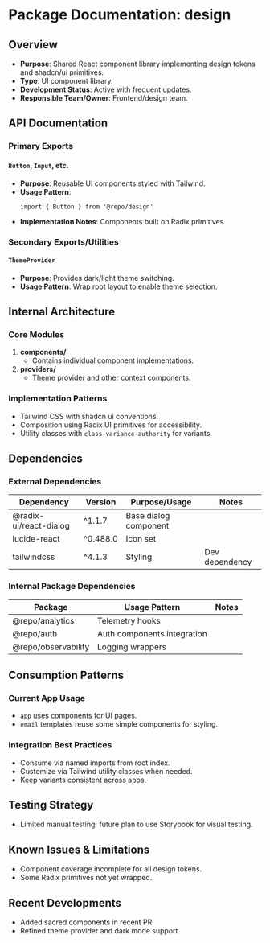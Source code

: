 # Package Documentation: design

## Overview
- **Purpose**: Shared React component library implementing design tokens and shadcn/ui primitives.
- **Type**: UI component library.
- **Development Status**: Active with frequent updates.
- **Responsible Team/Owner**: Frontend/design team.

## API Documentation

### Primary Exports

#### `Button`, `Input`, etc.
- **Purpose**: Reusable UI components styled with Tailwind.
- **Usage Pattern**:
  ```tsx
  import { Button } from '@repo/design'
  ```
- **Implementation Notes**: Components built on Radix primitives.

### Secondary Exports/Utilities

#### `ThemeProvider`
- **Purpose**: Provides dark/light theme switching.
- **Usage Pattern**: Wrap root layout to enable theme selection.

## Internal Architecture

### Core Modules
1. **components/**
   - Contains individual component implementations.
2. **providers/**
   - Theme provider and other context components.

### Implementation Patterns
- Tailwind CSS with shadcn ui conventions.
- Composition using Radix UI primitives for accessibility.
- Utility classes with `class-variance-authority` for variants.

## Dependencies

### External Dependencies
| Dependency | Version | Purpose/Usage | Notes |
|------------|---------|--------------|-------|
| @radix-ui/react-dialog | ^1.1.7 | Base dialog component | |
| lucide-react | ^0.488.0 | Icon set | |
| tailwindcss | ^4.1.3 | Styling | Dev dependency |

### Internal Package Dependencies
| Package | Usage Pattern | Notes |
|-----------|---------------|-------|
| @repo/analytics | Telemetry hooks | |
| @repo/auth | Auth components integration | |
| @repo/observability | Logging wrappers | |

## Consumption Patterns

### Current App Usage
- `app` uses components for UI pages.
- `email` templates reuse some simple components for styling.

### Integration Best Practices
- Consume via named imports from root index.
- Customize via Tailwind utility classes when needed.
- Keep variants consistent across apps.

## Testing Strategy
- Limited manual testing; future plan to use Storybook for visual testing.

## Known Issues & Limitations
- Component coverage incomplete for all design tokens.
- Some Radix primitives not yet wrapped.

## Recent Developments
- Added sacred components in recent PR.
- Refined theme provider and dark mode support.

